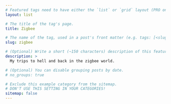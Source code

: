 ```yaml
---
# Featured tags need to have either the `list` or `grid` layout (PRO only).
layout: list

# The title of the tag's page.
title: Zigbee

# The name of the tag, used in a post's front matter (e.g. tags: [<slug>]).
slug: zigbee

# (Optional) Write a short (~150 characters) description of this featured tag.
description: >
  My trips to hell and back in the zigbee world.

# (Optional) You can disable grouping posts by date.
# no_groups: true

# Exclude this example category from the sitemap.
# DON'T USE THIS SETTING IN YOUR CATEGORIES!
sitemap: false
---
```

